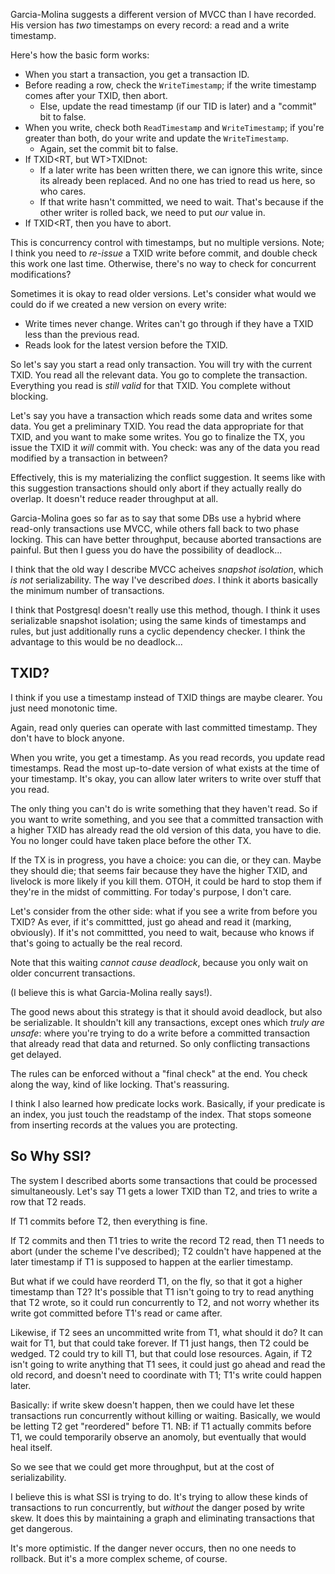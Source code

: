 Garcia-Molina suggests a different version of MVCC than I have
recorded. His version has *two* timestamps on every record: a read and
a write timestamp.

Here's how the basic form works:

* When you start a transaction, you get a transaction ID.
* Before reading a row, check the `WriteTimestamp`; if the write
  timestamp comes after your TXID, then abort.
    * Else, update the read timestamp (if our TID is later) and a
      "commit" bit to false.
* When you write, check both `ReadTimestamp` and `WriteTimestamp`; if
  you're greater than both, do your write and update the
  `WriteTimestamp`.
    * Again, set the commit bit to false.
* If TXID<RT, but WT>TXIDnot:
    * If a later write has been written there, we can ignore this
      write, since its already been replaced. And no one has tried to
      read us here, so who cares.
    * If that write hasn't committed, we need to wait. That's because
      if the other writer is rolled back, we need to put *our* value
      in.
* If TXID<RT, then you have to abort.

This is concurrency control with timestamps, but no multiple
versions. Note; I think you need to *re-issue* a TXID write before
commit, and double check this work one last time. Otherwise, there's
no way to check for concurrent modifications?

Sometimes it is okay to read older versions. Let's consider what would
we could do if we created a new version on every write:

* Write times never change. Writes can't go through if they have a
  TXID less than the previous read.
* Reads look for the latest version before the TXID.

So let's say you start a read only transaction. You will try with the
current TXID. You read all the relevant data. You go to complete the
transaction. Everything you read is *still valid* for that TXID. You
complete without blocking.

Let's say you have a transaction which reads some data and writes some
data. You get a preliminary TXID. You read the data appropriate for
that TXID, and you want to make some writes. You go to finalize the
TX, you issue the TXID it *will* commit with. You check: was any of
the data you read modified by a transaction in between?

Effectively, this is my materializing the conflict suggestion. It
seems like with this suggestion transactions should only abort if they
actually really do overlap. It doesn't reduce reader throughput at
all.

Garcia-Molina goes so far as to say that some DBs use a hybrid where
read-only transactions use MVCC, while others fall back to two phase
locking. This can have better throughput, because aborted transactions
are painful. But then I guess you do have the possibility of
deadlock...

I think that the old way I describe MVCC acheives *snapshot
isolation*, which *is not* serializability. The way I've described
*does*. I think it aborts basically the minimum number of
transactions.

I think that Postgresql doesn't really use this method, though. I
think it uses serializable snapshot isolation; using the same kinds of
timestamps and rules, but just additionally runs a cyclic dependency
checker. I think the advantage to this would be no deadlock...

## TXID?

I think if you use a timestamp instead of TXID things are maybe
clearer. You just need monotonic time.

Again, read only queries can operate with last committed
timestamp. They don't have to block anyone.

When you write, you get a timestamp. As you read records, you update
read timestamps. Read the most up-to-date version of what exists at
the time of your timestamp. It's okay, you can allow later writers to
write over stuff that you read.

The only thing you can't do is write something that they haven't
read. So if you want to write something, and you see that a committed
transaction with a higher TXID has already read the old version of
this data, you have to die. You no longer could have taken place
before the other TX.

If the TX is in progress, you have a choice: you can die, or they
can. Maybe they should die; that seems fair because they have the
higher TXID, and livelock is more likely if you kill them. OTOH, it
could be hard to stop them if they're in the midst of committing. For
today's purpose, I don't care.

Let's consider from the other side: what if you see a write from
before you TXID? As ever, if it's committted, just go ahead and read
it (marking, obviously). If it's not committted, you need to wait,
because who knows if that's going to actually be the real record.

Note that this waiting *cannot cause deadlock*, because you only wait
on older concurrent transactions.

(I believe this is what Garcia-Molina really says!).

The good news about this strategy is that it should avoid deadlock,
but also be serializable. It shouldn't kill any transactions, except
ones which *truly are unsafe*: where you're trying to do a write
before a committed transaction that already read that data and
returned. So only conflicting transactions get delayed.

The rules can be enforced without a "final check" at the end. You
check along the way, kind of like locking. That's reassuring.

I think I also learned how predicate locks work. Basically, if your
predicate is an index, you just touch the readstamp of the index. That
stops someone from inserting records at the values you are protecting.

## So Why SSI?

The system I described aborts some transactions that could be
processed simultaneously. Let's say T1 gets a lower TXID than T2, and
tries to write a row that T2 reads.

If T1 commits before T2, then everything is fine.

If T2 commits and then T1 tries to write the record T2 read, then T1
needs to abort (under the scheme I've described); T2 couldn't have
happened at the later timestamp if T1 is supposed to happen at the
earlier timestamp.

But what if we could have reorderd T1, on the fly, so that it got a
higher timestamp than T2? It's possible that T1 isn't going to try to
read anything that T2 wrote, so it could run concurrently to T2, and
not worry whether its write got committed before T1's read or came
after.

Likewise, if T2 sees an uncommitted write from T1, what should it do?
It can wait for T1, but that could take forever. If T1 just hangs,
then T2 could be wedged. T2 could try to kill T1, but that could lose
resources. Again, if T2 isn't going to write anything that T1 sees, it
could just go ahead and read the old record, and doesn't need to
coordinate with T1; T1's write could happen later.

Basically: if write skew doesn't happen, then we could have let these
transactions run concurrently without killing or waiting. Basically,
we would be letting T2 get "reordered" before T1. NB: if T1 actually
commits before T1, we could temporarily observe an anomoly, but
eventually that would heal itself.

So we see that we could get more throughput, but at the cost of
serializability.

I believe this is what SSI is trying to do. It's trying to allow these
kinds of transactions to run concurrently, but *without* the danger
posed by write skew. It does this by maintaining a graph and
eliminating transactions that get dangerous.

It's more optimistic. If the danger never occurs, then no one needs to
rollback. But it's a more complex scheme, of course.
